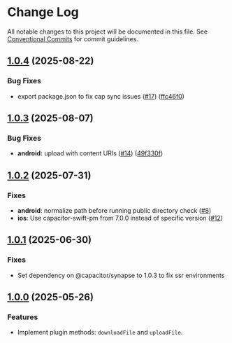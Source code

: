 # Change Log

All notable changes to this project will be documented in this file.
See [Conventional Commits](https://conventionalcommits.org) for commit guidelines.

## [1.0.4](https://github.com/ionic-team/capacitor-file-transfer/compare/v1.0.3...v1.0.4) (2025-08-22)


### Bug Fixes

* export package.json to fix cap sync issues ([#17](https://github.com/ionic-team/capacitor-file-transfer/issues/17)) ([ffc46f0](https://github.com/ionic-team/capacitor-file-transfer/commit/ffc46f0b8713e042e8772b2246729c363055d099))

## [1.0.3](https://github.com/ionic-team/capacitor-file-transfer/compare/v1.0.2...v1.0.3) (2025-08-07)


### Bug Fixes

* **android:** upload with content URIs ([#14](https://github.com/ionic-team/capacitor-file-transfer/issues/14)) ([49f330f](https://github.com/ionic-team/capacitor-file-transfer/commit/49f330fa09f2d78fb453195a13e77aa1d1a81c32))


## [1.0.2](https://github.com/ionic-team/capacitor-file-transfer/compare/1.0.1...v1.0.2) (2025-07-31)

### Fixes

- **android**: normalize path before running public directory check ([#8](https://github.com/ionic-team/capacitor-file-transfer/pull/8))
- **ios**: Use capacitor-swift-pm from 7.0.0 instead of specific version ([#12](https://github.com/ionic-team/capacitor-file-transfer/pull/12))

## [1.0.1](https://github.com/ionic-team/capacitor-file-transfer/compare/v1.0.0...1.0.1) (2025-06-30)

### Fixes

- Set dependency on @capacitor/synapse to 1.0.3 to fix ssr environments

## [1.0.0](https://github.com/ionic-team/capacitor-file-transfer/tree/v1.0.0) (2025-05-26)

### Features

- Implement plugin methods: `downloadFile` and `uploadFile`.
